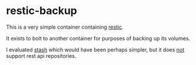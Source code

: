 # restic-backup

This is a very simple container containing
[restic](https://github.com/restic/restic).

It exists to bolt to another container for purposes of backing up its
volumes.

I evaluated [stash](https://github.com/appscode/stash)
which would have been perhaps simpler, but it does
[not](https://github.com/appscode/stash/issues/126) support rest api
repositories.
